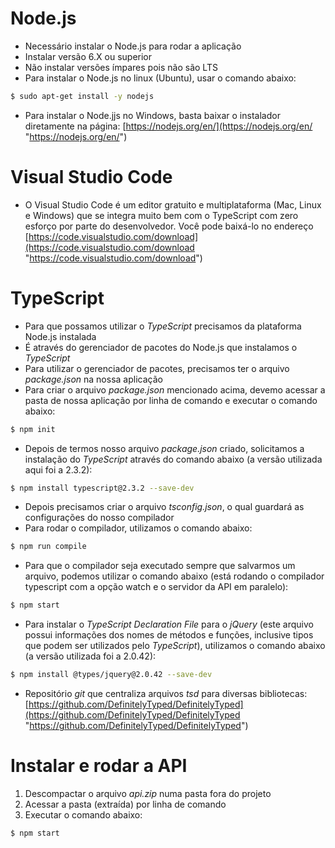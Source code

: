 # Node.js
- Necessário instalar o Node.js para rodar a aplicação
- Instalar versão 6.X ou superior
- Não instalar versões ímpares pois não são LTS
- Para instalar o Node.js no linux (Ubuntu), usar o comando abaixo:
``` sh
$ sudo apt-get install -y nodejs
```
- Para instalar o Node.jjs no Windows, basta baixar o instalador diretamente na página: [https://nodejs.org/en/](https://nodejs.org/en/ "https://nodejs.org/en/")

# Visual Studio Code
- O Visual Studio Code é um editor gratuito e multiplataforma (Mac, Linux e Windows) que se integra muito bem com o TypeScript com zero esforço por parte do desenvolvedor. Você pode baixá-lo no endereço [https://code.visualstudio.com/download](https://code.visualstudio.com/download "https://code.visualstudio.com/download")

# TypeScript
- Para que possamos utilizar o *TypeScript* precisamos da plataforma Node.js instalada
- É através do gerenciador de pacotes do Node.js que instalamos o *TypeScript*
- Para utilizar o gerenciador de pacotes, precisamos ter o arquivo *package.json* na nossa aplicação
- Para criar o arquivo *package.json* mencionado acima, devemo acessar a pasta de nossa aplicação por linha de comando e executar o comando abaixo:
``` sh
$ npm init
```
- Depois de termos nosso arquivo *package.json* criado, solicitamos a instalação do *TypeScript* através do comando abaixo (a versão utilizada aqui foi a 2.3.2):
``` sh
$ npm install typescript@2.3.2 --save-dev
```
- Depois precisamos criar o arquivo *tsconfig.json*, o qual guardará as configurações do nosso compilador
- Para rodar o compilador, utilizamos o comando abaixo:
``` sh
$ npm run compile
```
- Para que o compilador seja executado sempre que salvarmos um arquivo, podemos utilizar o comando abaixo (está rodando o compilador typescript com a opção watch e o servidor da API em paralelo):
``` sh
$ npm start
```
- Para instalar o *TypeScript Declaration File* para o *jQuery* (este arquivo possui informações dos nomes de métodos e funções, inclusive tipos que podem ser utilizados pelo *TypeScript*), utilizamos o comando abaixo (a versão utilizada foi a 2.0.42): 
``` sh
$ npm install @types/jquery@2.0.42 --save-dev
```
- Repositório *git* que centraliza arquivos *tsd* para diversas bibliotecas: [https://github.com/DefinitelyTyped/DefinitelyTyped](https://github.com/DefinitelyTyped/DefinitelyTyped "https://github.com/DefinitelyTyped/DefinitelyTyped")

# Instalar e rodar a API
1. Descompactar o arquivo *api.zip* numa pasta fora do projeto
2. Acessar a pasta (extraída) por linha de comando
3. Executar o comando abaixo:
 ```sh
$ npm start
```
